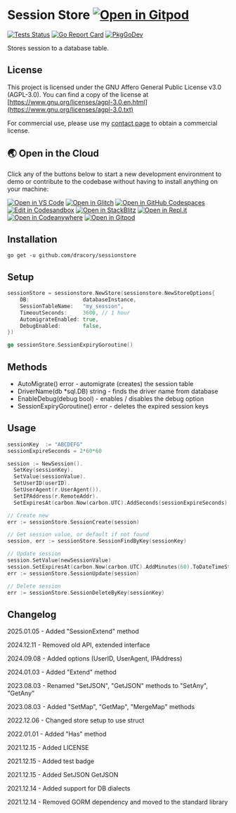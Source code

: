 # Session Store <a href="https://gitpod.io/#https://github.com/dracory/sessionstore" style="float:right:"><img src="https://gitpod.io/button/open-in-gitpod.svg" alt="Open in Gitpod" loading="lazy"></a>

[![Tests Status](https://github.com/dracory/sessionstore/actions/workflows/test.yml/badge.svg?branch=main)](https://github.com/dracory/sessionstore/actions/workflows/test.yml)
[![Go Report Card](https://goreportcard.com/badge/github.com/dracory/sessionstore)](https://goreportcard.com/report/github.com/dracory/sessionstore)
[![PkgGoDev](https://pkg.go.dev/badge/github.com/dracory/sessionstore)](https://pkg.go.dev/github.com/dracory/sessionstore)

Stores session to a database table.

## License

This project is licensed under the GNU Affero General Public License v3.0 (AGPL-3.0). You can find a copy of the license at [https://www.gnu.org/licenses/agpl-3.0.en.html](https://www.gnu.org/licenses/agpl-3.0.txt)

For commercial use, please use my [contact page](https://lesichkov.co.uk/contact) to obtain a commercial license.

## 🌏  Open in the Cloud 
Click any of the buttons below to start a new development environment to demo or contribute to the codebase without having to install anything on your machine:

[![Open in VS Code](https://img.shields.io/badge/Open%20in-VS%20Code-blue?logo=vscode)](https://vscode.dev/github/dracory/sessionstore)
[![Open in Glitch](https://img.shields.io/badge/Open%20in-Glitch-blue?logo=glitch)](https://glitch.com/edit/#!/import/github/dracory/sessionstore)
[![Open in GitHub Codespaces](https://img.shields.io/badge/Open%20in-Codespaces-blue?logo=codespaces)](https://codespaces.new/dracory/sessionstore)
[![Edit in Codesandbox](https://img.shields.io/badge/Open%20in-Codesandbox-blue?logo=codesandbox)](https://codesandbox.io/s/github/dracory/sessionstore)
[![Open in StackBlitz](https://img.shields.io/badge/Open%20in-StackBlitz-blue?logo=stackblitz)](https://stackblitz.com/github/dracory/sessionstore)
[![Open in Repl.it](https://img.shields.io/badge/Open%20in-Repl.it-blue?logo=replit)](https://replit.com/github/dracory/sessionstore)
[![Open in Codeanywhere](https://img.shields.io/badge/Open%20in-CodeAnywhere-blue?logo=codeanywhere)](https://app.codeanywhere.com/#https://github.com/dracory/sessionstore)
[![Open in Gitpod](https://img.shields.io/badge/Open%20in-GitPod-blue?logo=gitpod)](https://gitpod.io/#https://github.com/dracory/sessionstore)



## Installation
```
go get -u github.com/dracory/sessionstore
```

## Setup

```go
sessionStore = sessionstore.NewStore(sessionstore.NewStoreOptions{
	DB:                 databaseInstance,
	SessionTableName:   "my_session",
	TimeoutSeconds:     3600, // 1 hour
	AutomigrateEnabled: true,
	DebugEnabled:       false,
})

go sessionStore.SessionExpiryGoroutine()
```

## Methods

- AutoMigrate() error - automigrate (creates) the session table
- DriverName(db *sql.DB) string - finds the driver name from database
- EnableDebug(debug bool) - enables / disables the debug option
- SessionExpiryGoroutine() error - deletes the expired session keys

## Usage

```go
sessionKey  := "ABCDEFG"
sessionExpireSeconds = 2*60*60

session := NewSession().
  SetKey(sessionKey).
  SetValue(sessionValue).
  SetUserID(userID).
  SetUserAgent(r.UserAgent()).
  SetIPAddress(r.RemoteAddr).
  SetExpiresAt(carbon.Now(carbon.UTC).AddSeconds(sessionExpireSeconds).ToDateTimeString(carbon.UTC))

// Create new
err := sessionStore.SessionCreate(session)

// Get session value, or default if not found
session, err := sessionStore.SessionFindByKey(sessionKey)

// Update session
session.SetValue(newSessionValue)
session.SetExpiresAt(carbon.Now(carbon.UTC).AddMinutes(60).ToDateTimeString(carbon.UTC))
err := sessionStore.SessionUpdate(session)

// Delete session
err := sessionStore.SessionDeleteByKey(sessionKey)
```


## Changelog

2025.01.05 - Added "SessionExtend" method

2024.12.11 - Removed old API, extended interface

2024.09.08 - Added options (UserID, UserAgent, IPAddress)

2024.01.03 - Added "Extend" method

2023.08.03 - Renamed "SetJSON", "GetJSON" methods to "SetAny", "GetAny"

2023.08.03 - Added "SetMap", "GetMap", "MergeMap" methods

2022.12.06 - Changed store setup to use struct

2022.01.01 - Added "Has" method

2021.12.15 - Added LICENSE

2021.12.15 - Added test badge

2021.12.15 - Added SetJSON GetJSON

2021.12.14 - Added support for DB dialects

2021.12.14 - Removed GORM dependency and moved to the standard library
